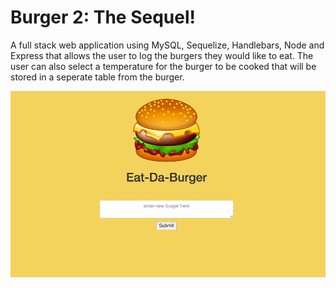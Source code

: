 # Burger 2: The Sequel!

A full stack web application using MySQL, Sequelize, Handlebars, Node and Express that allows the user to log the burgers they would like to eat.  The user can also select a temperature for the burger to be cooked that will be stored in a seperate table from the burger.  

![Alt text](https://raw.githubusercontent.com/Tgoodson/sequel-burger/master/public/assets/img/burger.gif "Create-a-Burger")
